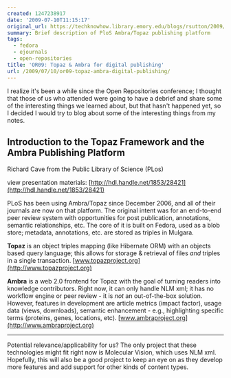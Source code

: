 ```yaml
---
created: 1247238917
date: '2009-07-10T11:15:17'
original_url: https://techknowhow.library.emory.edu/blogs/rsutton/2009/07/10/or09-topaz-ambra-digital-publishing
summary: Brief description of PloS Ambra/Topaz publishing platform
tags:
  - fedora
  - ejournals
  - open-repositories
title: 'OR09: Topaz & Ambra for digital publishing'
url: /2009/07/10/or09-topaz-ambra-digital-publishing/
---
```



I realize it's been a while since the Open Repositories conference; I thought that those of us who attended were going to have a debrief and share some of the interesting things we learned about, but that hasn't happened yet, so I decided I would try to blog about some of the interesting things from my notes.

## Introduction to the Topaz Framework and the Ambra Publishing Platform

Richard Cave from the Public Library of Science (PLos)

view presentation materials: [http://hdl.handle.net/1853/28421](http://hdl.handle.net/1853/28421)

PLoS has been using Ambra/Topaz since December 2006, and all of their journals are now on that platform. The original intent was for an end-to-end peer review system with opportunities for post publication, annotations, semantic relationships, etc. The core of it is built on Fedora, used as a blob store; metadata, annotations, etc. are stored as triples in Mulgara.

**Topaz** is an object triples mapping (like Hibernate ORM) with an objects based query language; this allows for storage &amp; retrieval of files _and_ triples in a single transaction.
[www.topazproject.org](http://www.topazproject.org)

**Ambra** is a web 2.0 frontend for Topaz with the goal of turning readers into knowledge contributors. Right now, it can only handle NLM xml; it has no workflow engine or peer review - it is _not_ an out-of-the-box solution. However, features in development are article metrics (impact factor), usage data (views, downloads), semantic enhancement - e.g., highlighting specific terms (proteins, genes, locations, etc).
[www.ambraproject.org](http://www.ambraproject.org)

* * *

Potential relevance/applicability for us? The only project that these technologies might fit right now is Molecular Vision, which uses NLM xml. Hopefully, this will also be a good project to keep an eye on as they develop more features and add support for other kinds of content types.